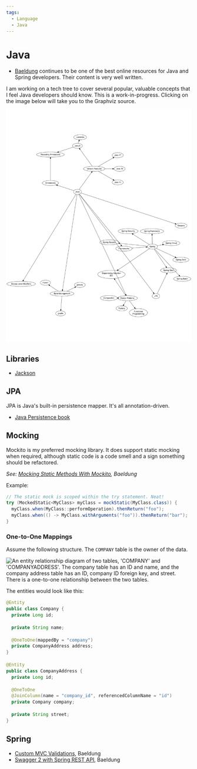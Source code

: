 ```yaml
---
tags:
  - Language
  - Java
---
```

# Java

- [Baeldung](https://www.baeldung.com) continues to be one of the best online
  resources for Java and Spring developers. Their content is very well written.

I am working on a tech tree to cover several popular, valuable concepts that I
feel Java developers should know. This is a work-in-progress. Clicking on the
image below will take you to the Graphviz source.

[![](./tech-tree.svg)](https://r.btdev.org/java-tech-tree)

## Libraries

- [Jackson](/programming/libraries/jackson.md)

## JPA

JPA is Java's built-in persistence mapper. It's all annotation-driven.

- [Java Persistence book](https://en.m.wikibooks.org/wiki/Java_Persistence)

## Mocking

Mockito is my preferred mocking library. It does support static mocking when
required, although static code is a code smell and a sign something should be
refactored.

_See: [Mocking Static Methods With
Mockito](https://www.baeldung.com/mockito-mock-static-methods), Baeldung_

Example:
```java
// The static mock is scoped within the try statement. Neat!
try (MockedStatic<MyClass> myClass = mockStatic(MyClass.class)) {
  myClass.when(MyClass::performOperation).thenReturn("foo");
  myClass.when(() -> MyClass.withArguments("foo")).thenReturn("bar");
}
```

### One-to-One Mappings

Assume the following structure. The `COMPANY` table is the owner of the data.

<!-- This needs to stay on the same line, otherwise Docusaurus whines...smh -->
![An entity relationship diagram of two tables, 'COMPANY' and 'COMPANYADDRESS'. The company table has an ID and name, and the company address table has an ID, company ID foreign key, and street. There is a one-to-one relationship between the two tables.](/img/programming/java/onetoone-erd.png)

The entities would look like this:

```java
@Entity
public class Company {
  private Long id;

  private String name;

  @OneToOne(mappedBy = "company")
  private CompanyAddress address;
}

@Entity
public class CompanyAddress {
  private Long id;

  @OneToOne
  @JoinColumn(name = "company_id", referencedColumnName = "id")
  private Company company;

  private String street;
}
```


## Spring

- [Custom MVC
  Validations](https://www.baeldung.com/spring-mvc-custom-validator), Baeldung
- [Swagger 2 with Spring REST
  API](https://www.baeldung.com/swagger-2-documentation-for-spring-rest-api),
  Baeldung
